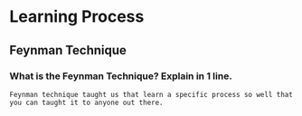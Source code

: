 # **Learning Process**



## Feynman Technique

### What is the Feynman Technique? Explain in 1 line.
	Feynman technique taught us that learn a specific process so well that you can taught it to anyone out there.


